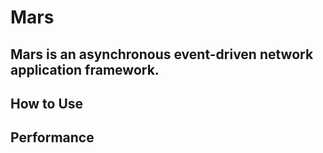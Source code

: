 # Mars 

## Mars is an asynchronous event-driven network application framework.


## How to Use


## Performance
